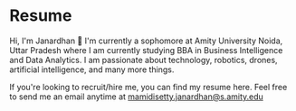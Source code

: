 # Resume

Hi, I'm Janardhan 👋
I'm currently a sophomore at Amity University Noida, Uttar Pradesh where I am currently studying BBA in Business Intelligence and Data Analytics. I am passionate about technology, robotics, drones, artificial intelligence, and many more things.

If you're looking to recruit/hire me, you can find my resume here. Feel free to send me an email anytime at mamidisetty.janardhan@s.amity.edu
